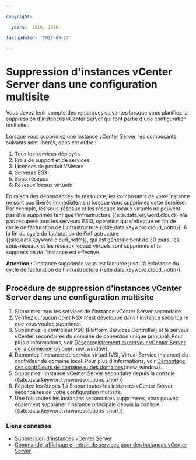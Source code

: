 ```yaml
---

copyright:

  years:  2016, 2018

lastupdated: "2017-09-27"

---
```


# Suppression d'instances vCenter Server dans une configuration multisite

Vous devez tenir compte des remarques suivantes lorsque vous planifiez la suppression d'instances vCenter Server qui font partie d'une configuration multisite :

Lorsque vous supprimez une instance vCenter Server, les composants suivants sont libérés, dans cet ordre :
1. Tous les services déployés
2. Frais de support et de services
3. Licences de produit VMware
4. Serveurs ESXi
5. Sous-réseaux
6. Réseaux locaux virtuels

En raison des dépendances de ressource, les composants de votre instance ne sont pas libérés immédiatement lorsque vous supprimez cette dernière. Par exemple, les sous-réseaux et les réseaux locaux virtuels ne peuvent pas être supprimés tant que l'infrastructure {{site.data.keyword.cloud}} n'a pas récupéré tous les serveurs ESXi, opération qui s'effectue en fin de cycle de facturation de l'infrastructure {{site.data.keyword.cloud_notm}}. A la fin du cycle de facturation de l'infrastructure {{site.data.keyword.cloud_notm}}, qui est généralement de 30 jours, les sous-réseaux et les réseaux locaux virtuels sont supprimés et la suppression de l'instance est effective.

**Attention :** l'instance supprimée vous est facturée jusqu'à échéance du cycle de facturation de l'infrastructure {{site.data.keyword.cloud_notm}}.

## Procédure de suppression d'instances vCenter Server dans une configuration multisite

1. Supprimez tous les services de l'instance vCenter Server secondaire.
2. Vérifiez qu'aucun objet NSX n'est développé dans l'instance secondaire que vous voulez supprimer.
3. Supprimez le contrôleur PSC (Platform Services Controller) et le serveur vCenter secondaires du domaine de connexion unique principal. Pour plus d'informations, voir [Désenregistrement du serveur vCenter Server de la connexion unique](https://kb.vmware.com/selfservice/microsites/search.do?language=en_US&cmd=displayKC&externalId=2106736){:new_window}.
4. Démontez l'instance de service virtuel (VSI, Virtual Service Instance) du contrôleur de domaine local. Pour plus d'informations, voir [Démontage des contrôleurs de domaine et des domaines](https://technet.microsoft.com/en-us/windows-server-docs/identity/ad-ds/deploy/demoting-domain-controllers-and-domains--level-200-){:new_window}.
5. Supprimez l'instance vCenter Server secondaire depuis la console {{site.data.keyword.vmwaresolutions_short}}.
6. Répétez les étapes 1 à 5 pour toutes les instances vCenter Server secondaires de votre configuration multisite.
7. Une fois toutes les instances secondaires supprimées, vous pouvez également supprimer l'instance principale depuis la console {{site.data.keyword.vmwaresolutions_short}}.

### Liens connexes

* [Suppression d'instances vCenter Server](vc_deletinginstance.html)
* [Commande, affichage et retrait de services pour des instances vCenter Server](vc_addingremovingservices.html)
